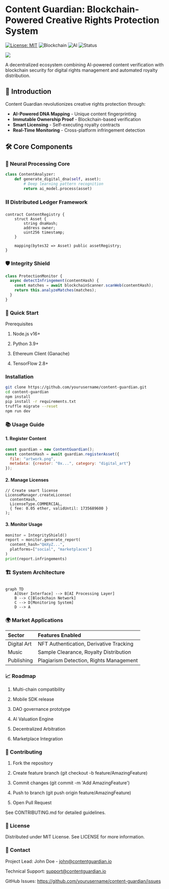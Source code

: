 # Content Guardian: Blockchain-Powered Creative Rights Protection System  
[![License: MIT](https://img.shields.io/badge/License-MIT-yellow.svg)](https://opensource.org/licenses/MIT) 
![Blockchain](https://img.shields.io/badge/Blockchain-Ethereum-blue) 
![AI](https://img.shields.io/badge/AI-ML-orange) 
![Status](https://img.shields.io/badge/Status-Active-brightgreen)

<img src = " ![Designer (1)](https://github.com/user-attachments/assets/c0e5e1c8-4545-4e26-96e7-e7f0f564f605) ">

A decentralized ecosystem combining AI-powered content verification with blockchain security for digital rights management and automated royalty distribution.

## 🌟 Introduction
Content Guardian revolutionizes creative rights protection through:

- **AI-Powered DNA Mapping** - Unique content fingerprinting
- **Immutable Ownership Proof** - Blockchain-based verification
- **Smart Licensing** - Self-executing royalty contracts
- **Real-Time Monitoring** - Cross-platform infringement detection

## 🛠️ Core Components

### 🧠 Neural Processing Core

```python
class ContentAnalyzer:
    def generate_digital_dna(self, asset):
        # Deep learning pattern recognition
        return ai_model.process(asset)
```
### ⛓️ Distributed Ledger Framework

```solidity
contract ContentRegistry {
    struct Asset {
        string dnaHash;
        address owner;
        uint256 timestamp;
    }
    
    mapping(bytes32 => Asset) public assetRegistry;
}
```

### 🛡️ Integrity Shield

```javascript
class ProtectionMonitor {
  async detectInfringement(contentHash) {
    const matches = await blockchainScanner.scanWeb(contentHash);
    return this.analyzeMatches(matches);
  }
}
```
### 🚀 Quick Start

Prerequisites

1. Node.js v16+
2. Python 3.9+

3. Ethereum Client (Ganache)

4. TensorFlow 2.8+

### Installation

```bash
git clone https://github.com/yourusername/content-guardian.git
cd content-guardian
npm install
pip install -r requirements.txt
truffle migrate --reset
npm run dev
```
### 📚 Usage Guide

#### 1. **Register Content**

```javascript
const guardian = new ContentGuardian();
const contentHash = await guardian.registerAsset({
  file: "artwork.png",
  metadata: {creator: "0x...", category: "digital_art"}
});
```

#### 2. **Manage Licenses**

```solidity
// Create smart license
LicenseManager.createLicense(
  contentHash,
  LicenseType.COMMERCIAL,
  { fee: 0.05 ether, validUntil: 1735689600 }
);
```

#### 3. **Monitor Usage**

```python
monitor = IntegrityShield()
report = monitor.generate_report(
  content_hash="QmXyZ...",
  platforms=["social", "marketplaces"]
)
print(report.infringements)
```

### 🏗️ System Architecture

```mermaid

graph TD
    A[User Interface] --> B[AI Processing Layer]
    B --> C[Blockchain Network]
    C --> D[Monitoring System]
    D --> A
```    

### 🌍 Market Applications

| Sector         | Features Enabled                           |
|:---------------|:-------------------------------------------|
| Digital Art    | NFT Authentication, Derivative Tracking    |
| Music          | Sample Clearance, Royalty Distribution     |
| Publishing     | Plagiarism Detection, Rights Management    |

### 📈 Roadmap

1. Multi-chain compatibility

2. Mobile SDK release

3. DAO governance prototype

4. AI Valuation Engine

5. Decentralized Arbitration

6. Marketplace Integration

### 🤝 Contributing

1. Fork the repository

2. Create feature branch (git checkout -b feature/AmazingFeature)

3. Commit changes (git commit -m 'Add AmazingFeature')

4. Push to branch (git push origin feature/AmazingFeature)

5. Open Pull Request

See CONTRIBUTING.md for detailed guidelines.

### 📜 License

Distributed under MIT License. See LICENSE for more information.

### 📧 Contact

Project Lead: John Doe - john@contentguardian.io

Technical Support: support@contentguardian.io

GitHub Issues: https://github.com/yourusername/content-guardian/issues
